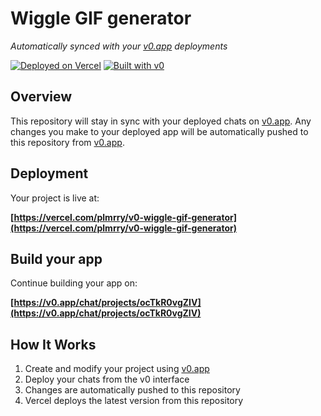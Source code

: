 # Wiggle GIF generator

*Automatically synced with your [v0.app](https://v0.app) deployments*

[![Deployed on Vercel](https://img.shields.io/badge/Deployed%20on-Vercel-black?style=for-the-badge&logo=vercel)](https://vercel.com/plmrry/v0-wiggle-gif-generator)
[![Built with v0](https://img.shields.io/badge/Built%20with-v0.app-black?style=for-the-badge)](https://v0.app/chat/projects/ocTkR0vgZIV)

## Overview

This repository will stay in sync with your deployed chats on [v0.app](https://v0.app).
Any changes you make to your deployed app will be automatically pushed to this repository from [v0.app](https://v0.app).

## Deployment

Your project is live at:

**[https://vercel.com/plmrry/v0-wiggle-gif-generator](https://vercel.com/plmrry/v0-wiggle-gif-generator)**

## Build your app

Continue building your app on:

**[https://v0.app/chat/projects/ocTkR0vgZIV](https://v0.app/chat/projects/ocTkR0vgZIV)**

## How It Works

1. Create and modify your project using [v0.app](https://v0.app)
2. Deploy your chats from the v0 interface
3. Changes are automatically pushed to this repository
4. Vercel deploys the latest version from this repository
